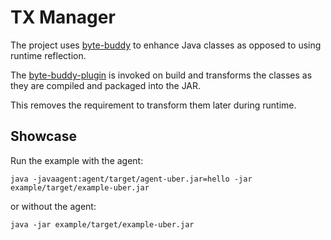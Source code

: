 # TX Manager

The project uses [byte-buddy](https://github.com/raphw/byte-buddy) to enhance Java classes as opposed to using runtime
reflection.

The [byte-buddy-plugin](https://github.com/raphw/byte-buddy/tree/master/byte-buddy-maven-plugin) is invoked on build and
transforms the classes as they are compiled and packaged into the JAR.

This removes the requirement to transform them later during runtime.

## Showcase

Run the example with the agent:

```shell
java -javaagent:agent/target/agent-uber.jar=hello -jar example/target/example-uber.jar
```

or without the agent:

```shell
java -jar example/target/example-uber.jar
```

